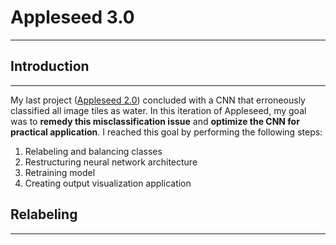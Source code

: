 # Appleseed 3.0
***
## Introduction
***
My last project ([Appleseed 2.0](https://github.com/Laszarus/capstone_2)) concluded with a CNN that erroneously classified all 
image tiles as water. In this iteration of Appleseed, my goal was to **remedy this misclassification issue** and **optimize 
the CNN for practical application**. I reached this goal by performing the following steps:

1. Relabeling and balancing classes
2. Restructuring neural network architecture
3. Retraining model
4. Creating output visualization application

## Relabeling 
***
